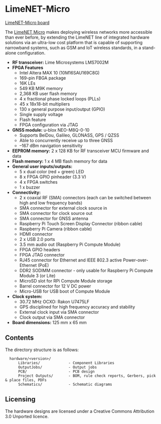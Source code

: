 # LimeNET-Micro

[LimeNET-Micro board](/images/LimeNET-Micro_722w.jpg)

The [LimeNET Micro](https://www.crowdsupply.com/lime-micro/limenet-micro) makes deploying wireless networks more accessible than ever before, by extending the LimeNET line of integrated hardware solutions via an ultra-low cost platform that is capable of supporting narrowband systems, such as GSM and IoT wireless standards, in a stand-alone configuration.

* **RF transceiver:** Lime Microsystems LMS7002M
* **FPGA Features** 
  * Intel Altera MAX 10 (10M16SAU169C8G)
  * 169-pin FBGA package
  * 16K LEs
  * 549 KB M9K memory
  * 2,368 KB user flash memory
  * 4 x fractional phase locked loops (PLLs)
  * 45 x 18x18-bit multipliers
  * 130 x general purpose input/output (GPIO)
  * Single supply voltage
  * Flash feature
  * FPGA configuration via JTAG
* **GNSS module:** u-blox NEO-M8Q-0-10
  * Supports BeiDou, Galileo, GLONASS, GPS / QZSS
  * Able to concurrently receive up to three GNSS
  * –167 dBm navigation sensitivity
* **EEPROM memory:** 2 x 128 KB for RF transceiver MCU firmware and data
* **Flash memory:** 1 x 4 MB flash memory for data
* **General user inputs/outputs:**
  * 5 x dual color (red + green) LED
  * 8 x FPGA GPIO pinheader (3.3 V)
  * 4 x FPGA switches
  * 1 x buzzer
* **Connectivity:**
  * 2 x coaxial RF (SMA) connectors (each can be switched between high and low frequency bands)
  * SMA connector for external clock source in
  * SMA connector for clock source out
  * SMA connector for GNSS antenna
  * Raspberry Pi Touch Screen Display Connector (ribbon cable)
  * Raspberry Pi Camera (ribbon cable)
  * HDMI connector
  * 2 x USB 2.0 ports
  * 3.5 mm audio out (Raspberry Pi Compute Module)
  * FPGA GPIO headers
  * FPGA JTAG connector
  * RJ45 connector for Ethernet and IEEE 802.3 active Power-over-Ethernet (PoE)
  * DDR2 SODIMM connector - only usable for Raspberry Pi Compute Module 3 (or Lite)
  * MicroSD slot for RPi Compute Module storage
  * Barrel connector for 12 V DC power
  * Micro-USB for USB boot of Compute Module
* **Clock system:**
  * 30.72 MHz OCXO: Rakon U7475LF
  * GPS disciplined for high frequency accuracy and stability
  * External clock input via SMA connector
  * Clock output via SMA connector
* **Board dimensions:** 125 mm x 65 mm

## Contents

The directory structure is as follows:

      hardware/<version>/
          Libraries/             - Component Libraries
          OutputJobs/            - Output jobs
          PCB/                   - PCB design
          Project Outputs/       - BOM, rule check reports, Gerbers, pick & place files, PDFs
          Schematics/            - Schematic diagrams

## Licensing

The hardware designs are licensed under a Creative Commons Attribution 3.0 Unported licence.

